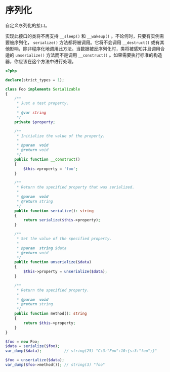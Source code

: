 # 序列化

自定义序列化的接口。

实现此接口的类将不再支持 `__sleep()` 和 `__wakeup()` 。不论何时，只要有实例需要被序列化， `serialize()` 方法都将被调用。它将不会调用 `__destruct()` 或有其他影响，除非程序化地调用此方法。当数据被反序列化时，类将被感知并且调用合适的 `unserialize()` 方法而不是调用 `__construct()` 。如果需要执行标准的构造器，你应该在这个方法中进行处理。

```php
<?php

declare(strict_types = 1);

class Foo implements Serializable
{
    /**
     * Just a test property.
     *
     * @var string
     */
    private $property;

    /**
     * Initialize the value of the property.
     *
     * @param  void
     * @return void
     */
    public function __construct()
    {
        $this->property = 'foo';
    }

    /**
     * Return the specified property that was serialized.
     *
     * @param  void
     * @return string
     */
    public function serialize(): string
    {
        return serialize($this->property);
    }

    /**
     * Set the value of the specified property.
     *
     * @param  string $data
     * @return void
     */
    public function unserialize($data)
    {
        $this->property = unserialize($data);
    }

    /**
     * Return the specified property.
     *
     * @param  void
     * @return string
     */
    public function method(): string
    {
        return $this->property;
    }
}

$foo = new Foo;
$data = serialize($foo);
var_dump($data);          // string(25) "C:3:"Foo":10:{s:3:"foo";}"

$foo = unserialize($data);
var_dump($foo->method()); // string(3) "foo"

```

